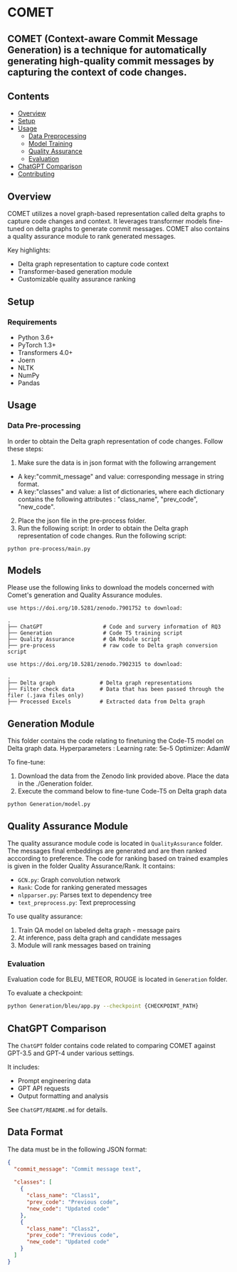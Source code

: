 # COMET 
## COMET (Context-aware Commit Message Generation) is a technique for automatically generating high-quality commit messages by capturing the context of code changes.

## Contents
- [Overview](#overview)
- [Setup](#setup)
- [Usage](#usage)
  - [Data Preprocessing](#data-preprocessing)
  - [Model Training](#model-training)
  - [Quality Assurance](#quality-assurance) 
  - [Evaluation](#evaluation)
- [ChatGPT Comparison](#chatgpt-comparison)
- [Contributing](#contributing)

## Overview

COMET utilizes a novel graph-based representation called delta graphs to capture code changes and context. It leverages transformer models fine-tuned on delta graphs to generate commit messages. COMET also contains a quality assurance module to rank generated messages.

Key highlights:

- Delta graph representation to capture code context 
- Transformer-based generation module
- Customizable quality assurance ranking

## Setup

### Requirements

- Python 3.6+
- PyTorch 1.3+
- Transformers 4.0+
- Joern
- NLTK
- NumPy
- Pandas

## Usage

### Data Pre-processing
In order to obtain the Delta graph representation of code changes. Follow these steps: 
1. Make sure the data is in json format with the following arrangement
  - A key:"commit_message" and value: corresponding message in string format.
  - A key:"classes" and value: a list of dictionaries, where each dictionary contains the following attributes : "class_name", "prev_code", "new_code". 
2. Place the json file in the pre-process folder.
3. Run the following script: 
In order to obtain the Delta graph representation of code changes. 
Run the following script: 

```
python pre-process/main.py
```

## Models
Please use the following links to download the models concerned with Comet's generation and Quality Assurance modules.

```
use https://doi.org/10.5281/zenodo.7901752 to download:
```
    .
    ├── ChatGPT                   # Code and survery information of RQ3
    ├── Generation                # Code T5 training script
    ├── Quality Assurance         # QA Module script
    ├── pre-process               # raw code to Delta graph conversion script

```
use https://doi.org/10.5281/zenodo.7902315 to download:
```
    .
    ├── Delta graph              # Delta graph representations 
    ├── Filter check data        # Data that has been passed through the filer (.java files only)
    ├── Processed Excels         # Extracted data from Delta graph

## Generation Module

This folder contains the code relating to finetuning the Code-T5 model on Delta graph data.
Hyperparameters : 
  Learning rate: 5e-5
  Optimizer: AdamW

To fine-tune: 
1. Download the data from the Zenodo link provided above. Place the data in the ./Generation folder.
2. Execute the command below to fine-tune Code-T5 on Delta graph data
```
python Generation/model.py 
```

## Quality Assurance Module

The quality assurance module code is located in `QualityAssurance` folder. The messages final embeddings are generated and are then ranked acccording to preference. The code for ranking based on trained examples is given in the folder Quality Assurance/Rank. It contains:

- `GCN.py`: Graph convolution network 
- `Rank`: Code for ranking generated messages
- `nlpparser.py`: Parses text to dependency tree
- `text_preprocess.py`: Text preprocessing

To use quality assurance:

1. Train QA model on labeled delta graph - message pairs
2. At inference, pass delta graph and candidate messages
3. Module will rank messages based on training

### Evaluation

Evaluation code for BLEU, METEOR, ROUGE is located in `Generation` folder.

To evaluate a checkpoint:

```bash
python Generation/bleu/app.py --checkpoint {CHECKPOINT_PATH}
```

## ChatGPT Comparison

The `ChatGPT` folder contains code related to comparing COMET against GPT-3.5 and GPT-4 under various settings.

It includes:

- Prompt engineering data
- GPT API requests
- Output formatting and analysis

See `ChatGPT/README.md` for details.

## Data Format

The data must be in the following JSON format:

```json
{
  "commit_message": "Commit message text",
  
  "classes": [
    {
      "class_name": "Class1",
      "prev_code": "Previous code", 
      "new_code": "Updated code"
    },
    {
      "class_name": "Class2",
      "prev_code": "Previous code",
      "new_code": "Updated code" 
    }
  ]
}
```
